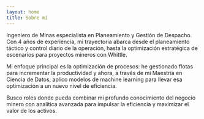 ```yaml
---
layout: home
title: Sobre mí
---
```


Ingeniero de Minas especialista en Planeamiento y Gestión de Despacho. Con 4 años de experiencia, mi trayectoria abarca desde el planeamiento táctico y control diario de la operación, hasta la optimización estratégica de escenarios para proyectos mineros con Whittle.

Mi enfoque principal es la optimización de procesos: he gestionado flotas para incrementar la productividad y ahora, a través de mi Maestría en Ciencia de Datos, aplico modelos de machine learning para llevar esa optimización a un nuevo nivel de eficiencia.

Busco roles donde pueda combinar mi profundo conocimiento del negocio minero con analítica avanzada para impulsar la eficiencia y maximizar el valor de los activos.
